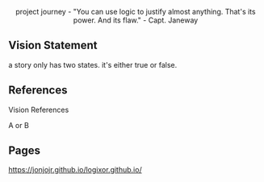 <p align="center">
project journey - "You can use logic to justify almost anything. That's its power. And its flaw." 
-  Capt. Janeway
<p align="center">

## Vision Statement

a story only has two states. it's either true or false.

## References

Vision References

A or B

## Pages

https://jonjojr.github.io/logixor.github.io/

